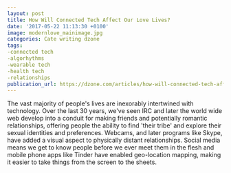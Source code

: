 ```yaml
---
layout: post
title: How Will Connected Tech Affect Our Love Lives?
date: '2017-05-22 11:13:30 +0100'
image: modernlove_mainimage.jpg
categories: Cate writing dzone
tags:
-connected tech
-algorhythms
-wearable tech
-health tech
-relationships
publication_url: https://dzone.com/articles/how-will-connected-tech-affect-our-love-lives
---
```

The vast majority of people's lives are inexorably intertwined with technology. Over the last 30 years, we've seen IRC and later the world wide web develop into a conduit for making friends and potentially romantic relationships, offering people the ability to find 'their tribe' and explore their sexual identities and preferences. Webcams, and later programs like Skype, have added a visual aspect to physically distant relationships. Social media means we get to know people before we ever meet them in the flesh and mobile phone apps like Tinder have enabled geo-location mapping, making it easier to take things from the screen to the sheets.
